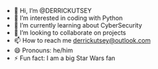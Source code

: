 - 👋 Hi, I’m @DERRICKUTSEY
- 👀 I’m interested in coding with Python
- 🌱 I’m currently learning about CyberSecurity 
- 💞️ I’m looking to collaborate on projects
- 📫 How to reach me derrickutsey@outlook.com
- 😄 Pronouns: he/him
- ⚡ Fun fact: I am a big Star Wars fan

<!---
DERRICKUTSEY/DERRICKUTSEY is a ✨ special ✨ repository because its `README.md` (this file) appears on your GitHub profile.
You can click the Preview link to take a look at your changes.
--->
